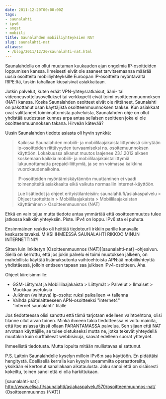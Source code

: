 ```yaml
---
date: 2011-12-20T00:00:00Z
tags:
- saunalahti
- ipv6
- angst
- mobiili
title: Saunalahden mobiiliyhteyksien NAT
slug: saunalahti-nat
aliases:
 - /blog/2011/12/20/saunalahti-nat.html
---
```


Saunalahdella on ollut muutaman kuukauden ajan ongelmia IP-osoitteiden
loppumisen kanssa. Ilmeisesti eivät ole saaneet tarvitsemaansa määrää uusia
osoitteita mobiiliyhteyksille Euroopan IP-osoitteita myöntävältä RIPE:ltä,
tuskin tahallaan kiusaisivat asiakkaitaan.

<!--more-->

Jotkin palvelut, kuten eräät VPN-yhteysratkaisut, ääni- tai
videoneuvottelusovellukset tai verkkopelit eivät toimi osoitteenmuunnoksen (NAT)
kanssa. Koska Saunalahden osoitteet eivät ole riittäneet, Saunalahti on
pakottanut osan käyttäjistä osoitteenmuunnoksen taakse. Kun asiakkaat ovat
valittaneet toimimattomista palveluista, Saunalahden ohje on ollut yhdistää
uudestaan kunnes arpa antaa sellaisen osoitteen joka ei ole osoitteenmuunnoksen
takana. Hirveän kätevää?

Uusin Saunalahden tiedote asiasta oli hyvin synkkä:

> Kaikissa Saunalahden mobiili- ja mobiililaajakaistaliittymissä siirrytään
> ip-osoitteiden riittävyyden turvaamiseksi ns. osoitemuunnoksen käyttöön.
> Lokakuussa alkanut muutos laajenee 23.1.2012 alkaen koskemaan kaikkia mobiili-
> ja mobiililaajakaistaliittymiä lukuunottamatta prepaid-liittymiä, ja se on
> voimassa kaikkina vuorokaudenaikoina.
>
> IP-osoitteiden myöntämiskäytännön muuttaminen ei vaadi toimenpiteitä
> asiakkaalta eikä vaikuta normaaliin internet-käyttöön.
>
> Lue lisätiedot ja ohjeet erityistilanteisiin: saunalahti.fi/asiakaspalvelu > Ohjeet tuotteittain > Mobiililaajakaista > Mobiililaajakaistan käyttäminen > Osoitteenmuunnos (NAT)

Ehkä en vain tajua mutta tiedote antaa ymmärtää että osoitteenmuutos tulee
jatkossa kaikkiin yhteyksiin. Piste. IPv4 on loppu. IPv6:sta ei puhuta.

Ensimmäinen reaktio oli heittää tiedoteurli irkkiin parille kanavalle keskusteltavaksi. MIKSI IHMEESSÄ SAUNALAHTI RIKKOO MINUN INTERNETTINI?!

Sitten luin linkitetyn [Osoitteenmuunnos (NAT)][saunalahti-nat] -ohjesivun.
Siellä on kerrottu, että jos jokin palvelu ei toimi muutoksen jälkeen, on
mahdollista käyttää lisämaksutonta vaihtoehtoista APN:ää mobiiliyhteyttä
yhdistäessä, jolloin entiseen tapaan saa julkisen IPv4-osoitteen. Aha.

Ohjeet kiireisimmille:

* GSM-Liittymät ja Mobiililaajakaista > Liittymät > Palvelut > Ilmaiset > Muokkaa asetuksia
* Julkinen (vaihtuva) ip-osoite: ruksi paikalleen => tallenna
* Vaihda päätelaitteeseen APN-osoitteeksi "internet4" "internet.saunalahti" tilalle

Jos tiedotteessa olisi sanottu että tämä tarjotaan edelleen vaihtoehtona, olisi
tilanne ollut aivan toinen. Minkä ihmeen takia tiedotteessa ei voitu mainita,
että itse asiassa tässä ollaan PARANTAMASSA palvelua. Sen sijaan että NAT
arvotaan käyttäjille, se tulee oletukseksi mutta ne, jotka tekevät yhteydellä
muutakin kuin surffailevat webbisivuja, saavat edelleen suorat yhteydet.

Ihmeellistä tiedotusta. Mutta lopulta mitään mullistavaa ei sattunut.

P.S. Laitoin Saunalahdelle kyselyn milloin IPv6:n saa käyttöön. En pidättäisi
hengitystä. Edellisellä kerralla kun kysyin useammilta operaattoreilta, yksikään
ei kertonut sanallakaan aikataulusta. Joku sanoi että on sisäisesti kokeiltu,
toinen sanoi että ei olla harkittukaan.

[saunalahti-nat]: http://www.elisa.fi/saunalahti/asiakaspalvelu/570/osoitteenmuunnos-nat/ (Osoitteenmuunnos (NAT))
